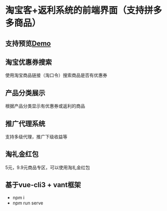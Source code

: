 # 淘宝客+返利系统的前端界面（支持拼多多商品）
## 支持预览[Demo](https://www.ddyfl.com)
## 淘宝优惠券搜索
使用淘宝商品链接（淘口令）搜索商品是否有优惠券
## 产品分类展示
根据产品分类显示有优惠券或返利的商品
## 推广代理系统
支持多级代理，推广下级收益等
## 淘礼金红包
5元，9.9元商品专区，可以使用淘礼金红包
## 基于vue-cli3 + vant框架
+ npm i
+ npm run serve

